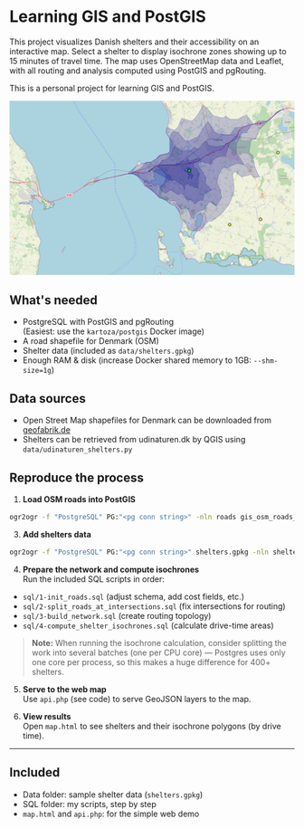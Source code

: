 # Learning GIS and PostGIS


This project visualizes Danish shelters and their accessibility on an interactive map. Select a shelter to display isochrone zones showing up to 15 minutes of travel time. The map uses OpenStreetMap data and Leaflet, with all routing and analysis computed using PostGIS and pgRouting.

This is a personal project for learning GIS and PostGIS.


![Map Screenshot](img/demo.jpg)

## What's needed

- PostgreSQL with PostGIS and pgRouting  
  (Easiest: use the `kartoza/postgis` Docker image)
- A road shapefile for Denmark (OSM)
- Shelter data (included as `data/shelters.gpkg`)
- Enough RAM & disk (increase Docker shared memory to 1GB: `--shm-size=1g`)

## Data sources

- Open Street Map shapefiles for Denmark can be downloaded from [geofabrik.de](https://download.geofabrik.de/europe.html)
- Shelters can be retrieved from udinaturen.dk by QGIS using `data/udinaturen_shelters.py`

## Reproduce the process

1. **Load OSM roads into PostGIS**  

```sh
ogr2ogr -f "PostgreSQL" PG:"<pg conn string>" -nln roads gis_osm_roads_free_1.shp
```

3. **Add shelters data**  

```sh
ogr2ogr -f "PostgreSQL" PG:"<pg conn string>" shelters.gpkg -nln shelters -t_srs EPSG:4326
```


4. **Prepare the network and compute isochrones**  
Run the included SQL scripts in order:
- `sql/1-init_roads.sql` (adjust schema, add cost fields, etc.)
- `sql/2-split_roads_at_intersections.sql` (fix intersections for routing)
- `sql/3-build_network.sql` (create routing topology)
- `sql/4-compute_shelter_isochrones.sql` (calculate drive-time areas)

> **Note:** When running the isochrone calculation, consider splitting the work into several batches (one per CPU core) — Postgres uses only one core per process, so this makes a huge difference for 400+ shelters.

5. **Serve to the web map**  
Use `api.php` (see code) to serve GeoJSON layers to the map.

6. **View results**  
Open `map.html` to see shelters and their isochrone polygons (by drive time).

---

## Included

- Data folder: sample shelter data (`shelters.gpkg`)
- SQL folder: my scripts, step by step
- `map.html` and `api.php`: for the simple web demo

